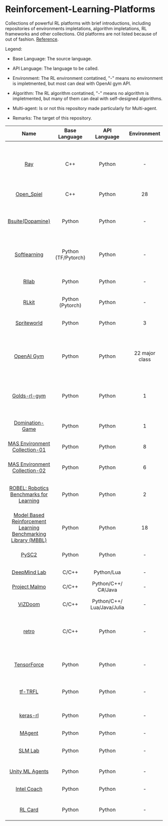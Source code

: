 # Reinforcement-Learning-Platforms
Collections of powerful RL platforms with brief introductions, including repositories of environments impletations, algorithm impletations, RL frameworks and other collections. Old platforms are not listed because of out of fashion. [Reference](https://github.com/aikorea/awesome-rl/blob/master/README.md).

Legend:

* Base Language: The source language.

* API Language: The language to be called.

* Environment: The RL environment contatined, "-" means no environment is impletmented, but most can deal with OpenAI gym API.

* Algorithm: The RL algorithm contatined, "-" means no algorithm is impletmented, but many of them can deal with self-designed algorithms.

* Multi-agent: Is or not this repository made particularly for Multi-agent.

* Remarks: The target of this repository.

| Name | Base Language | API Language | Environment | Algorithm | Multi-agent | Remarks |
| :-----: | :----: | :----: | :----: | :----: | :----: | :----: |
| [Ray](https://github.com/ray-project/ray) | C++ | Python | - | 20+ | N | RL framework,<br>distributed,<br>hyperparameter tuning,<br>RLlib,<br>accelerate,<br>**able to work for Multi-agent RL**. |
| [Open_Spiel](https://github.com/deepmind/open_spiel) | C++ | Python | 28 | 24 | Y | Game Theory with RL,<br>Multi-agent. |
| [Bsuite(Dopamine)](https://github.com/deepmind/bsuite) | Python | Python | - | - | N | Architecture,<br>architecture research,<br>comprehensive studies,<br>visualization,<br>algorithmic research,<br>instruction |
| [Softlearning](https://github.com/rail-berkeley/softlearning) | Python<br>(TF/Pytorch) | Python | - | 5 | N | Training framework,<br>maximum entropy,<br>continuous,<br>with Ray. |
| [Rllab](https://github.com/rll/rllab) | Python | Python | - | 8 | N | Training framework,<br>continuous control tasks,<br>algorithm implementations. |
| [RLkit](https://github.com/vitchyr/rlkit) | Python (Pytorch) | Python | - | 7 | N | Algorithms,<br>PyTorch. |
| [Spriteworld](https://github.com/deepmind/spriteworld) | Python | Python | 3 | - | N | Flexibility,<br>procedurally generating Multi-object scenes,<br>simple interface. |
| [OpenAI Gym](https://github.com/openai/gym) | Python | Python | 22 major class | 2+ | N | Toolkit,<br>standardized set of environments and AIP format.<br>Basis for most RL environments. |
| [Golds-rl-gym](https://github.com/cjm715/mgym) | Python | Python | 1 | 2 | Y | Continous control RL algorithms,<br>Multi-agent environments,<br>based on OpenAI Gym API. |
| [Domination-Game](https://github.com/noio/Domination-Game) | Python | Python | 1 | - | Y | Simulation engine,<br>Multi-agent competitive game. |
| [MAS Environment Collection-01](https://github.com/koulanurag/ma-gym) | Python | Python | 8 | - | Y | Collection,<br>Multi-agent OpenAI gym environments. |
| [MAS Environment Collection-02](https://github.com/wwxFromTju/deepmind_MAS_enviroment) | Python | Python | 6 | - | Y | Collection,<br>Multi-agent enviroments. |
| [ROBEL: Robotics Benchmarks for Learning](https://github.com/google-research/robel) | Python | Python | 2 | - | N | Platform,<br>cost-effective robots,<br>associated RL environments,<br>Gym-compliant API. |
| [Model Based Reinforcement Learning Benchmarking Library (MBBL)](https://github.com/WilsonWangTHU/mbbl) | Python | Python | 18 | 18+ | N | Collection of MBRL algorithms, 18 benchmarking environments for MBRL. |
| [PySC2](https://github.com/deepmind/pysc2) | Python | Python | - | 1+ | Y |  StarCraft II Learning Environment<br>(SC2LE). |
| [DeepMind Lab](https://github.com/deepmind/lab) | C/C++ | Python/Lua | - | 1+ | N | Customisable 3D platform. |
| [Project Malmo](https://github.com/Microsoft/malmo) | C/C++ | Python/C++/<br>C#/Java | - | 1+ | N | Minecraft environment. |
| [ViZDoom](https://github.com/Marqt/ViZDoom) | C/C++ | Python/C++/<br>Lua/Java/Julia | - | 1+ | N | Doom-based environment,<br>raw visual information. |
| [retro](https://github.com/openai/retro) | C/C++ | Python | - | 9+ | N | Video game emulators.<br>Supports SNES and Sega Genesis.<br>Compatible with OpenAI gym. |
| [TensorForce](https://github.com/reinforceio/tensorforce) | Python | Python | - | - | N | RL with TensorFlow,<br>Gitter support,<br>OpenAI Gym/Universe/DeepMind Lab integration. |
| [tf-TRFL](https://github.com/deepmind/trfl/) | Python | Python | - | - | N | TensorFlow,<br>useful building blocks for RL agents. |
| [keras-rl](https://github.com/matthiasplappert/keras-rl) | Python | Python | - | - | N | RL algorithms,<br>Keras,<br>compatibley with OpenAI. |
| [MAgent](https://github.com/geek-ai/MAgent) | Python | Python | - | - | Y | Many-agent RL. 
| [SLM Lab](https://github.com/kengz/SLM-Lab) | Python | Python | - | 16+ | N | Canonical RL algorithms,<br>reusable modular components, reproductivable.
| [Unity ML Agents](https://github.com/Unity-Technologies/ml-agents) | Python | Python | - | 16+ | Y | RL environments,<br>Unity Editor.
| [Intel Coach](https://github.com/NervanaSystems/coach) | Python | Python | - | 9+ | N | Implementations,<br>state-of-the-art algorithms.
| [RL Card](https://github.com/datamllab/rlcard) | Python | Python | - | 8 | Y | Toolkit,<br>card games,<br>environments.
